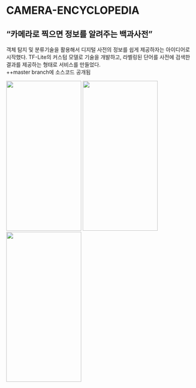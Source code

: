 # CAMERA-ENCYCLOPEDIA

## “카메라로 찍으면 정보를 알려주는 백과사전”

객체 탐지 및 분류기술을 활용해서 디지털 사전의 정보를 쉽게 제공하자는 아이디어로 시작했다. TF-Lite의 커스텀 모델로 기술을 개발하고, 라벨링된 단어를 사전에 검색한 결과를 제공하는 형태로 서비스를 만들었다.  
++master branch에 소스코드 공개됨

<img src = "https://github.com/youngbin03/CAMERA-ENCYCLOPEDIA/assets/87307678/0200ff36-bd39-4f6d-9710-28c0072fd00b" width="200" height="400"/>
<img src = "https://github.com/youngbin03/CAMERA-ENCYCLOPEDIA/assets/87307678/2efa10e4-a023-4880-9a3a-aaf358c4683e" width="200" height="400"/>

<img src = "https://github.com/youngbin03/CAMERA-AI/assets/87307678/9aae918d-6893-4720-b6b5-4b57fe484a4d" width="200" height="400"/>

